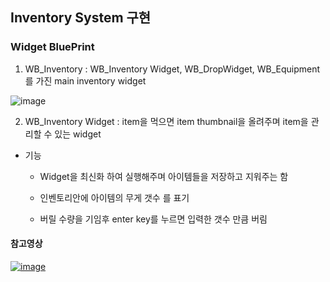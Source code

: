 ## Inventory System 구현

### Widget BluePrint

1. WB_Inventory : WB_Inventory Widget, WB_DropWidget, WB_Equipment를 가진 main inventory widget

![image](https://github.com/HanYooTae/Unreal-Game-Project1/assets/123162344/c14b36c0-4c61-42ac-babd-b49c6e8c5d88)

2. WB_Inventory Widget : item을 먹으면 item thumbnail을 올려주며 item을 관리할 수 있는 widget
- 기능
  + Widget을 최신화 하여 실행해주며 아이템들을 저장하고 지워주는 함

  + 인벤토리안에 아이템의 무게 갯수 를 표기

  + 버릴 수량을 기임후 enter key를 누르면 입력한 갯수 만큼 버림


#### 참고영상 

   [![image](https://github.com/HanYooTae/Unreal-Game-Project1/assets/123162344/299b5704-51ff-42ce-92ef-3f35f27e163b)
](https://youtu.be/lKYUg1sQXCo)
